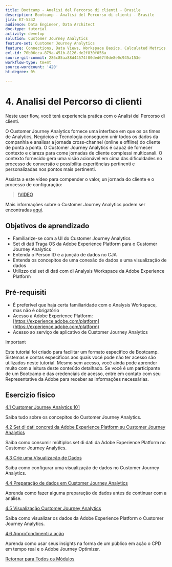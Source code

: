 ```yaml
---
title: Bootcamp - Analisi del Percorso di clienti - Brasile
description: Bootcamp - Analisi del Percorso di clienti - Brasile
jira: KT-5342
audience: Data Engineer, Data Architect
doc-type: tutorial
activity: develop
solution: Customer Journey Analytics
feature-set: Customer Journey Analytics
feature: Connections, Data Views, Workspace Basics, Calculated Metrics, Visualizations, Audiences
exl-id: 70b06cca-879a-451b-8126-de2f830f056a
source-git-commit: 286c85aa88d44574f00ded67f0de8e0c945a153e
workflow-type: tm+mt
source-wordcount: '420'
ht-degree: 0%

---
```


# 4. Analisi del Percorso di clienti

Neste user flow, você terá experiencia pratica com o Analisi del Percorso di clienti.

O Customer Journey Analytics fornece uma interface em que os os times de Analytics, Negócios e Tecnologia conseguem unir todos os dados da companhia e analisar a jornada cross-channel (online e offline) do cliente de ponta a ponta. O Customer Journey Analytics é capaz de fornecer contexto e clareza para come jornadas de cliente complessi multicanali. O contexto fornecido gera uma visão acionável em cima das dificuldades no processo de conversão e possibilita experiências pertinenti e personalizadas nos pontos mais pertinenti.

Assista a este vídeo para compender o valor, un jornada do cliente e o processo de configuração:

>[!VIDEO](https://video.tv.adobe.com/v/327188?quality=12&learn=on&enablevpops)

Mais informações sobre o Customer Journey Analytics podem ser encontradas [aqui](https://spark.adobe.com/page/t62eiRu9l6iWJ/).

## Objetivos de aprendizado

- Familiarize-se com a UI do Customer Journey Analytics
- Set di dati Traga OS da Adobe Experience Platform para o Customer Journey Analytics
- Entenda o Person ID e a junção de dados no CJA
- Entenda os concepitos de uma conexão de dados e uma visualização de dados
- Utilizzo dei set di dati com di Analysis Workspace da Adobe Experience Platform

## Pré-requisiti

- É preferível que haja certa familiaridade com o Analysis Workspace, mas não é obrigatório
- Acesso à Adobe Experience Platform: [https://experience.adobe.com/platform](https://experience.adobe.com/platform)
- Acesso ao serviço de aplicativo de Customer Journey Analytics

>[!IMPORTANT]
>
>Este tutorial foi criado para facilitar um formato específico de Bootcamp. Sistemas e contas específicos aos quais você pode não ter acesso são utilizados neste tutorial. Mesmo sem acesso, você ainda pode aprender muito com a leitura deste conteúdo detalhado. Se você é um participante de um Bootcamp e das credenciais de acesso, entre em contato com seu Representative da Adobe para receber as informações necessárias.

## Esercizio fisico

[4.1 Customer Journey Analytics 101](./ex1.md)

Saiba tudo sobre os concepitos do Customer Journey Analytics.

[4.2 Set di dati concreti da Adobe Experience Platform su Customer Journey Analytics](./ex2.md)

Saiba como consumir múltiplos set di dati da Adobe Experience Platform no Customer Journey Analytics.

[4.3 Crie uma Visualização de Dados](./ex3.md)

Saiba como configurar uma visualização de dados no Customer Journey Analytics.

[4.4 Preparação de dados em Customer Journey Analytics](./ex4.md)

Aprenda como fazer alguma preparação de dados antes de continuar com a análise.

[4.5 Visualização Customer Journey Analytics](./ex5.md)

Saiba como visualizar os dados da Adobe Experience Platform o Customer Journey Analytics.

[4.6 Approfondimenti a ação](./ex6.md)

Aprenda como usar seus insights na forma de um público em ação o CPD em tempo real e o Adobe Journey Optimizer.

[Retornar para Todos os Módulos](../../overview.md)
